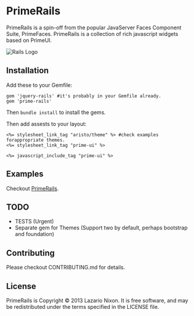 # PrimeRails

PrimeRails is a spin-off from the popular JavaServer Faces Component Suite, PrimeFaces. PrimeRails is a collection of rich javascript widgets based on PrimeUI.

![Rails Logo](http://primerails.herokuapp.com/images/rails.png)

Installation
------------
Add these to your Gemfile:

```
gem 'jquery-rails' #it's probably in your Gemfile already.
gem 'prime-rails'
```

Then ``bundle install`` to install the gems.

Then add assests to your layout:

```
<%= stylesheet_link_tag "aristo/theme" %> #check examples forappropriate themes.
<%= stylesheet_link_tag "prime-ui" %>

<%= javascript_include_tag "prime-ui" %>
```
Examples
--------
Checkout [PrimeRails](http://primerails.herokuapp.com).

TODO
----
* TESTS (Urgent)
* Separate gem for Themes (Support two by default, perhaps bootstrap and foundation)

Contributing
-------------
Please checkout CONTRIBUTING.md for details.

License
-------
PrimeRails is Copyright © 2013 Lazario Nixon. It is free software, and may be redistributed under the terms specified in the LICENSE file.




